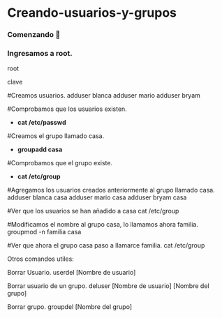 # Creando-usuarios-y-grupos
### Comenzando 🚀
### Ingresamos a root.

root
>
clave

#Creamos usuarios.
adduser blanca
adduser mario
adduser bryam

#Comprobamos que los usuarios existen.
* **cat /etc/passwd**

#Creamos el grupo llamado casa.
* **groupadd casa**

#Comprobamos que el grupo existe.
* **cat /etc/group**

#Agregamos los usuarios creados anteriormente al grupo llamado casa.
adduser blanca casa
adduser mario casa
adduser bryam casa

#Ver que los usuarios se han añadido a casa
cat /etc/group

#Modificamos el nombre al grupo casa, lo llamamos ahora familia.
groupmod -n familia casa

#Ver que ahora el grupo casa paso a llamarce familia.
cat /etc/group

Otros comandos utiles:

Borrar Usuario.
userdel [Nombre de usuario]

Borrar usuario de un grupo.
deluser [Nombre de usuario] [Nombre del grupo]

Borrar grupo.
groupdel [Nombre del grupo]
